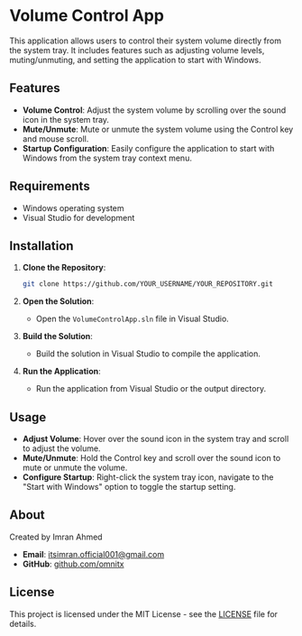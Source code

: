 # Volume Control App

This application allows users to control their system volume directly from the system tray. It includes features such as adjusting volume levels, muting/unmuting, and setting the application to start with Windows.

## Features

- **Volume Control**: Adjust the system volume by scrolling over the sound icon in the system tray.
- **Mute/Unmute**: Mute or unmute the system volume using the Control key and mouse scroll.
- **Startup Configuration**: Easily configure the application to start with Windows from the system tray context menu.

## Requirements

- Windows operating system
- Visual Studio for development

## Installation

1. **Clone the Repository**:
    ```bash
    git clone https://github.com/YOUR_USERNAME/YOUR_REPOSITORY.git
    ```
2. **Open the Solution**:
    - Open the `VolumeControlApp.sln` file in Visual Studio.

3. **Build the Solution**:
    - Build the solution in Visual Studio to compile the application.

4. **Run the Application**:
    - Run the application from Visual Studio or the output directory.

## Usage

- **Adjust Volume**: Hover over the sound icon in the system tray and scroll to adjust the volume.
- **Mute/Unmute**: Hold the Control key and scroll over the sound icon to mute or unmute the volume.
- **Configure Startup**: Right-click the system tray icon, navigate to the "Start with Windows" option to toggle the startup setting.

## About

Created by Imran Ahmed

- **Email**: itsimran.official001@gmail.com
- **GitHub**: [github.com/omnitx](https://github.com/omnitx)

## License

This project is licensed under the MIT License - see the [LICENSE](LICENSE) file for details.
